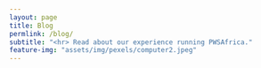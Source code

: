 ```yaml
---
layout: page
title: Blog
permlink: /blog/	
subtitle: "<hr> Read about our experience running PWSAfrica." 
feature-img: "assets/img/pexels/computer2.jpeg"
---
```

